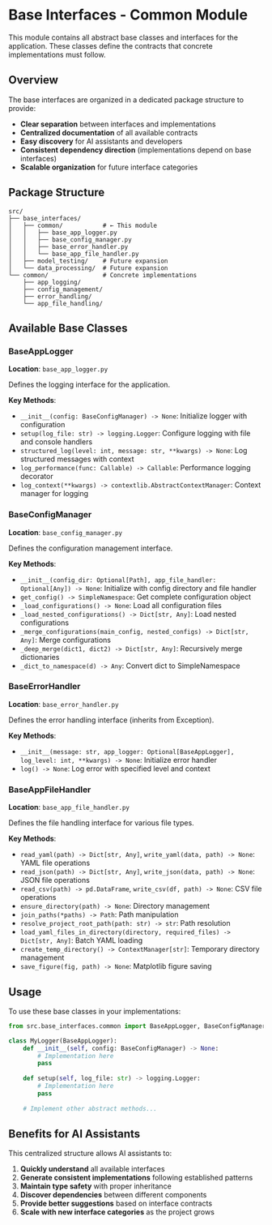 # Base Interfaces - Common Module

This module contains all abstract base classes and interfaces for the application. These classes define the contracts that concrete implementations must follow.

## Overview

The base interfaces are organized in a dedicated package structure to provide:
- **Clear separation** between interfaces and implementations
- **Centralized documentation** of all available contracts
- **Easy discovery** for AI assistants and developers
- **Consistent dependency direction** (implementations depend on base interfaces)
- **Scalable organization** for future interface categories

## Package Structure

```
src/
├── base_interfaces/
│   ├── common/           # ← This module
│   │   ├── base_app_logger.py
│   │   ├── base_config_manager.py
│   │   ├── base_error_handler.py
│   │   └── base_app_file_handler.py
│   ├── model_testing/    # Future expansion
│   └── data_processing/  # Future expansion
└── common/               # Concrete implementations
    ├── app_logging/
    ├── config_management/
    ├── error_handling/
    └── app_file_handling/
```

## Available Base Classes

### BaseAppLogger
**Location**: `base_app_logger.py`

Defines the logging interface for the application.

**Key Methods**:
- `__init__(config: BaseConfigManager) -> None`: Initialize logger with configuration
- `setup(log_file: str) -> logging.Logger`: Configure logging with file and console handlers
- `structured_log(level: int, message: str, **kwargs) -> None`: Log structured messages with context
- `log_performance(func: Callable) -> Callable`: Performance logging decorator
- `log_context(**kwargs) -> contextlib.AbstractContextManager`: Context manager for logging

### BaseConfigManager
**Location**: `base_config_manager.py`

Defines the configuration management interface.

**Key Methods**:
- `__init__(config_dir: Optional[Path], app_file_handler: Optional[Any]) -> None`: Initialize with config directory and file handler
- `get_config() -> SimpleNamespace`: Get complete configuration object
- `_load_configurations() -> None`: Load all configuration files
- `_load_nested_configurations() -> Dict[str, Any]`: Load nested configurations
- `_merge_configurations(main_config, nested_configs) -> Dict[str, Any]`: Merge configurations
- `_deep_merge(dict1, dict2) -> Dict[str, Any]`: Recursively merge dictionaries
- `_dict_to_namespace(d) -> Any`: Convert dict to SimpleNamespace

### BaseErrorHandler
**Location**: `base_error_handler.py`

Defines the error handling interface (inherits from Exception).

**Key Methods**:
- `__init__(message: str, app_logger: Optional[BaseAppLogger], log_level: int, **kwargs) -> None`: Initialize error handler
- `log() -> None`: Log error with specified level and context

### BaseAppFileHandler
**Location**: `base_app_file_handler.py`

Defines the file handling interface for various file types.

**Key Methods**:
- `read_yaml(path) -> Dict[str, Any]`, `write_yaml(data, path) -> None`: YAML file operations
- `read_json(path) -> Dict[str, Any]`, `write_json(data, path) -> None`: JSON file operations
- `read_csv(path) -> pd.DataFrame`, `write_csv(df, path) -> None`: CSV file operations
- `ensure_directory(path) -> None`: Directory management
- `join_paths(*paths) -> Path`: Path manipulation
- `resolve_project_root_path(path: str) -> str`: Path resolution
- `load_yaml_files_in_directory(directory, required_files) -> Dict[str, Any]`: Batch YAML loading
- `create_temp_directory() -> ContextManager[str]`: Temporary directory management
- `save_figure(fig, path) -> None`: Matplotlib figure saving

## Usage

To use these base classes in your implementations:

```python
from src.base_interfaces.common import BaseAppLogger, BaseConfigManager

class MyLogger(BaseAppLogger):
    def __init__(self, config: BaseConfigManager) -> None:
        # Implementation here
        pass
    
    def setup(self, log_file: str) -> logging.Logger:
        # Implementation here
        pass
    
    # Implement other abstract methods...
```

## Benefits for AI Assistants

This centralized structure allows AI assistants to:
1. **Quickly understand** all available interfaces
2. **Generate consistent implementations** following established patterns
3. **Maintain type safety** with proper inheritance
4. **Discover dependencies** between different components
5. **Provide better suggestions** based on interface contracts
6. **Scale with new interface categories** as the project grows


